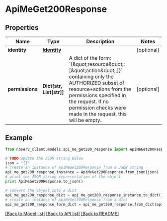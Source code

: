 # ApiMeGet200Response


## Properties

Name | Type | Description | Notes
------------ | ------------- | ------------- | -------------
**identity** | [**Identity**](Identity.md) |  | [optional] 
**permissions** | **Dict[str, List[str]]** | A dict of the form: &#x60;{\&quot;resource\&quot;: [\&quot;action\&quot;,]}&#x60; containing only the AUTHORIZED subset of resource+actions from the permissions specified in the request. If no permission checks were made in the request, this will be empty.  | [optional] 

## Example

```python
from nbserv_client.models.api_me_get200_response import ApiMeGet200Response

# TODO update the JSON string below
json = "{}"
# create an instance of ApiMeGet200Response from a JSON string
api_me_get200_response_instance = ApiMeGet200Response.from_json(json)
# print the JSON string representation of the object
print ApiMeGet200Response.to_json()

# convert the object into a dict
api_me_get200_response_dict = api_me_get200_response_instance.to_dict()
# create an instance of ApiMeGet200Response from a dict
api_me_get200_response_form_dict = api_me_get200_response.from_dict(api_me_get200_response_dict)
```
[[Back to Model list]](../README.md#documentation-for-models) [[Back to API list]](../README.md#documentation-for-api-endpoints) [[Back to README]](../README.md)


